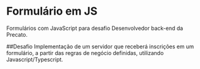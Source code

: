 # Formulário em JS
Formulários com JavaScript para desafio Desenvolvedor back-end da Precato.

##Desafio
Implementação de um servidor que receberá inscrições em um formulário, a partir das regras de negócio definidas, utilizando Javascript/Typescript.
